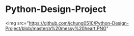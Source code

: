 # Python-Design-Project
<img src="https://github.com/jchung0510/Python-Design-Project/blob/master/a%20messy%20heart.PNG"
